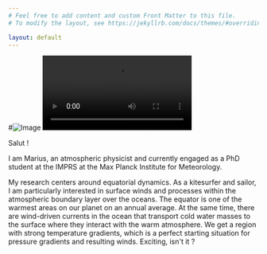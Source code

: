 ```yaml
---
# Feel free to add content and custom Front Matter to this file.
# To modify the layout, see https://jekyllrb.com/docs/themes/#overriding-theme-defaults

layout: default
---
```

#![Image](inputs/Photo.jpeg)
![Shown are daily means of sea surface temperature in the equatorial Pacific Ocean from the ICON-Sapphire output. The darker, blue shades represent the formation of the equatorial cold tongue. This forms as part of the Bjerknes feedback cycle due to wind-driven upwelling at the equator. Also look for the Tropical Instability Waves, these tentacle-like and important structures north and south of the cold tongue.](inputs/SST_video_white_12_fps.mp4)

Salut !

I am Marius, an atmospheric physicist and currently engaged as a PhD student at the IMPRS at the Max Planck Institute for Meteorology.

My research centers around equatorial dynamics. As a kitesurfer and sailor, I am particularly interested in surface winds and processes within the atmospheric boundary layer over the oceans. The equator is one of the warmest areas on our planet on an annual average. At the same time, there are wind-driven currents in the ocean that transport cold water masses to the surface where they interact with the warm atmosphere. We get a region with strong temperature gradients, which is a perfect starting situation for pressure gradients and resulting winds. Exciting, isn't it ? 
